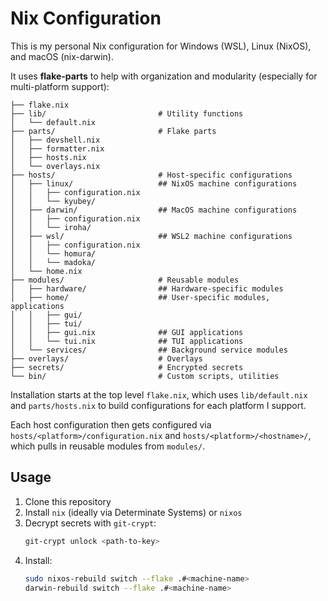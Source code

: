 # Nix Configuration

This is my personal Nix configuration for Windows (WSL), Linux (NixOS), and macOS (nix-darwin).

It uses **flake-parts** to help with organization and modularity (especially for multi-platform support):

```
├── flake.nix
├── lib/                         # Utility functions
│   └── default.nix
├── parts/                       # Flake parts
│   ├── devshell.nix
│   ├── formatter.nix
│   ├── hosts.nix
│   └── overlays.nix
├── hosts/                       # Host-specific configurations
│   ├── linux/                   ## NixOS machine configurations
│   │   ├── configuration.nix
│   │   └── kyubey/
│   ├── darwin/                  ## MacOS machine configurations
│   │   ├── configuration.nix
│   │   └── iroha/
│   ├── wsl/                     ## WSL2 machine configurations
│   │   ├── configuration.nix
│   │   └── homura/
│   │   └── madoka/
│   └── home.nix
├── modules/                     # Reusable modules
│   ├── hardware/                ## Hardware-specific modules
│   ├── home/                    ## User-specific modules, applications
│   │   ├── gui/
│   │   ├── tui/
│   │   ├── gui.nix              ## GUI applications
│   │   └── tui.nix              ## TUI applications
│   └── services/                ## Background service modules
├── overlays/                    # Overlays
├── secrets/                     # Encrypted secrets
└── bin/                         # Custom scripts, utilities
```

Installation starts at the top level `flake.nix`, which uses `lib/default.nix` and `parts/hosts.nix` to build configurations for each platform I support.

Each host configuration then gets configured via `hosts/<platform>/configuration.nix` and `hosts/<platform>/<hostname>/`, which pulls in reusable modules from `modules/`.

## Usage

1. Clone this repository
1. Install `nix` (ideally via Determinate Systems) or `nixos`
1. Decrypt secrets with `git-crypt`:
   ```bash
   git-crypt unlock <path-to-key>
   ```
1. Install:
   ```bash
   sudo nixos-rebuild switch --flake .#<machine-name>
   darwin-rebuild switch --flake .#<machine-name>
   ```
